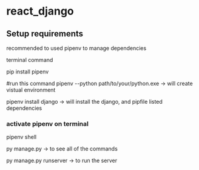 # react_django

## Setup requirements

recommended to used pipenv to manage dependencies

terminal command

pip install pipenv

#run this command
pipenv --python path/to/your/python.exe -> will create vistual environment

pipenv install django -> will install the django, and pipfile listed dependencies

### activate pipenv on terminal

pipenv shell

py manage.py -> to see all of the commands

py manage.py runserver -> to run the server
